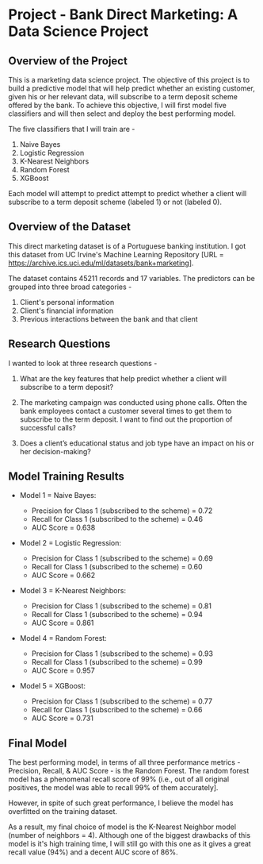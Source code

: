 # Project - Bank Direct Marketing: A Data Science Project


## Overview of the Project

This is a marketing data science project. The objective of this project is to build a predictive model that will help predict whether an existing customer, given his or her relevant data, will subscribe to a term deposit scheme offered by the bank. To achieve this objective, I will first model five classifiers and will then select and deploy the best performing model.

The five classifiers that I will train are - 

  1. Naive Bayes
  2. Logistic Regression
  3. K-Nearest Neighbors
  4. Random Forest
  5. XGBoost

Each model will attempt to predict attempt to predict whether a client will subscribe to a term deposit scheme (labeled 1) or not (labeled 0).


## Overview of the Dataset

This direct marketing dataset is of a Portuguese banking institution. I got this dataset from UC Irvine's Machine Learning Repository [URL = https://archive.ics.uci.edu/ml/datasets/bank+marketing].

The dataset contains 45211 records and 17 variables. The predictors can be grouped into three broad categories - 

  1. Client's personal information
  2. Client's financial information
  3. Previous interactions between the bank and that client


## Research Questions

I wanted to look at three research questions - 

  1. What are the key features that help predict whether a client will subscribe to a term deposit?

  2. The marketing campaign was conducted using phone calls. Often the bank employees contact a customer several times to get them to subscribe to the term deposit. I want to find out the proportion of successful calls?

  3. Does a client’s educational status and job type have an impact on his or her decision-making?


## Model Training Results

* Model 1 = Naive Bayes:
  * Precision for Class 1 (subscribed to the scheme) = 0.72
  * Recall for Class 1 (subscribed to the scheme) = 0.46
  * AUC Score = 0.638
  
* Model 2 = Logistic Regression:
  * Precision for Class 1 (subscribed to the scheme) = 0.69
  * Recall for Class 1 (subscribed to the scheme) = 0.60
  * AUC Score = 0.662

* Model 3 = K-Nearest Neighbors:
  * Precision for Class 1 (subscribed to the scheme) = 0.81
  * Recall for Class 1 (subscribed to the scheme) = 0.94
  * AUC Score = 0.861

* Model 4 = Random Forest:
  * Precision for Class 1 (subscribed to the scheme) = 0.93
  * Recall for Class 1 (subscribed to the scheme) = 0.99
  * AUC Score = 0.957 

* Model 5 = XGBoost:
  * Precision for Class 1 (subscribed to the scheme) = 0.77
  * Recall for Class 1 (subscribed to the scheme) = 0.66
  * AUC Score = 0.731


## Final Model

The best performing model, in terms of all three performance metrics - Precision, Recall, & AUC Score - is the Random Forest. The random forest model has a phenomenal recall score of 99% (i.e., out of all original positives, the model was able to recall 99% of them accurately].

However, in spite of such great performance, I believe the model has overfitted on the training dataset.

As a result, my final choice of model is the K-Nearest Neighbor model (number of neighbors = 4). Although one of the biggest drawbacks of this model is it's high training time, I will still go with this one as it gives a great recall value (94%) and a decent AUC score of 86%.